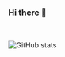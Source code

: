 ### Hi there 👋

<br />

![GitHub stats](https://github-readme-stats.vercel.app/api?username=maximbaz&show_icons=true&theme=gruvbox)
